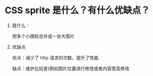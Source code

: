 # CSS sprite 是什么？有什么优缺点？

<article-info/>

1. 是什么：

   把多个小图标合并成一张大图片

2. 优缺点

   优点：减少了 http 请求的次数，提升了性能.

   缺点：维护比较差(例如图片位置进行修改或者内容宽高修改

